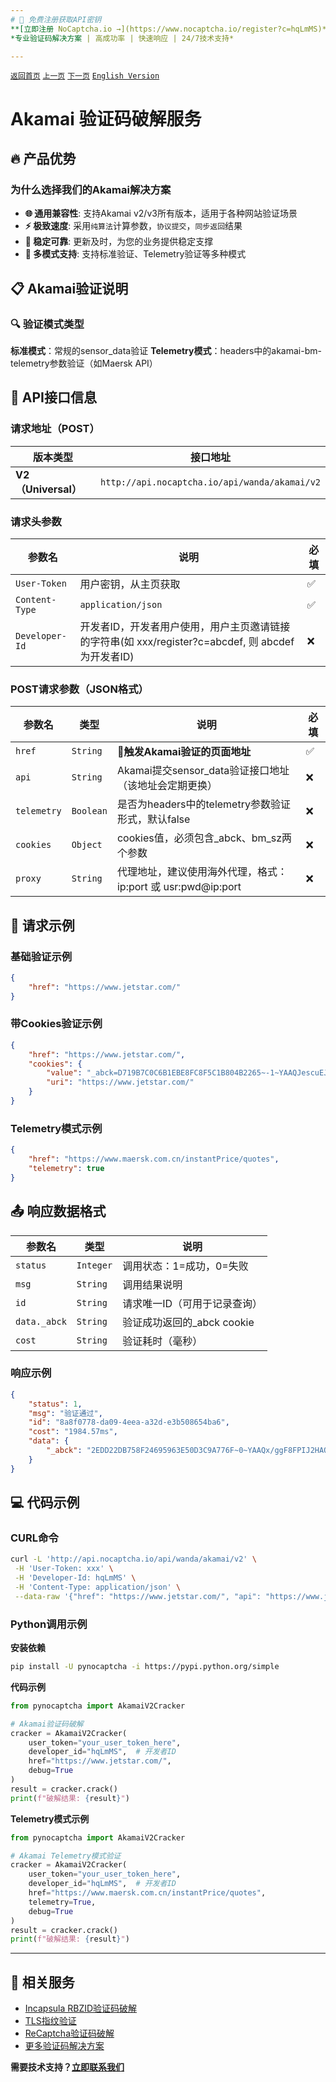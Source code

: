 ```yaml
---
# 🚀 免费注册获取API密钥
**[立即注册 NoCaptcha.io →](https://www.nocaptcha.io/register?c=hqLmMS)**  
*专业验证码解决方案 | 高成功率 | 快速响应 | 24/7技术支持*

---
```


[`返回首页`](../README.md)    [`上一页`](incapsula_rbzid.md)  [`下一页`](tls.md)	[`English Version`](../en-US/akamai.md)

# Akamai 验证码破解服务

## 🔥 产品优势

### 为什么选择我们的Akamai解决方案

* **🌐 通用兼容性**: 支持Akamai v2/v3所有版本，适用于各种网站验证场景
* **⚡ 极致速度**: 采用`纯算法`计算参数，`协议提交`，`同步返回`结果
* **🔄 稳定可靠**: 更新及时，为您的业务提供稳定支撑
* **🎯 多模式支持**: 支持标准验证、Telemetry验证等多种模式

## 📋 Akamai验证说明

### 🔍 验证模式类型

**标准模式**：常规的sensor_data验证
**Telemetry模式**：headers中的akamai-bm-telemetry参数验证（如Maersk API）

## 🔗 API接口信息

### 请求地址（POST）

| 版本类型 | 接口地址 |
|---------|---------|
| **V2（Universal）** | `http://api.nocaptcha.io/api/wanda/akamai/v2` |

### 请求头参数

| 参数名 | 说明 | 必填 |
|--------|------|------|
| `User-Token` | 用户密钥，从主页获取 | ✅ |
| `Content-Type` | `application/json` | ✅ |
| `Developer-Id` | 开发者ID，开发者用户使用，用户主页邀请链接的字符串(如 xxx/register?c=abcdef, 则 abcdef 为开发者ID) | ❌ |

### POST请求参数（JSON格式）

| 参数名 | 类型 | 说明 | 必填 |
|--------|------|------|------|
| `href` | `String` | 🚨**触发Akamai验证的页面地址** | ✅ |
| `api` | `String` | Akamai提交sensor_data验证接口地址（该地址会定期更换） | ❌ |
| `telemetry` | `Boolean` | 是否为headers中的telemetry参数验证形式，默认false | ❌ |
| `cookies` | `Object` | cookies值，必须包含_abck、bm_sz两个参数 | ❌ |
| `proxy` | `String` | 代理地址，建议使用海外代理，格式：ip:port 或 usr:pwd@ip:port | ❌ |

## 📝 请求示例

### 基础验证示例

```json
{
    "href": "https://www.jetstar.com/"
}
```

### 带Cookies验证示例

```json
{
    "href": "https://www.jetstar.com/",
    "cookies": {
        "value": "_abck=D719B7C0C6B1EBE8FC8F5C1B804B2265~-1~YAAQJescuEJsVzWIAQAAnwAZQQkN297mPe+Q48Xd0/10jSvgz/y69qQbPEwxUuQZhIhisL+GFAMfvabHtQPRUbiIqzDD6vA9iN9lvjzaAbKaL+aNXF/3EhpYYYUsBa0q92JUxusD8F09nFXy3mfZ8p8GzDk+/ikw4Y8QVQcchjC/s6XYbG+I2RSHl+lDOSvR2biGLFZ1dW2PsFZQ6Fs4M1/ccWfaXg6IRvzjlWaF0vH8GIoljDVRvZxwCeUO71QJORFxeVEEO43BiC3LczJhMomt8pnTbnJcMbMbi1zFcYUKUZjYvB7+kJ1JsMHfVdzbrwTB2I3bePGPgX06RvzCReVCETYpJB7H+XEeJgQQDzKiYZhCONfnae3BQUll~-1~-1~1684722838; bm_sz=751A827227D797408E66A3559D978757~YAAQpVcyuNsPVjCIAQAAMTCrRhNw86NLVNcBypYZvOkbMMnc+ef6EeDWu9UtvPw3OfyfpKLmEFQeDw99mddahdMlOj3VxzPz8eV9mfMSWDLxup33fIKAvsMvnUjvAJV0gpZvTTwdk0atKXCg1DXvs+U+VOvPPJtS76B2t+r0jXrB+cUm2hJL7qF59kbHLBl54yypauoWa1qEu9lgelS5kdwiR93A0c9IRagfLG4VjFydhZBoD6ldWEQjQUflrf00GSoxQpL0QBKRlD7fFNRtMhBmndvu5yoGdixtPXCEKk5BzRl/~4605506~4276528",
        "uri": "https://www.jetstar.com/"
    }
}
```

### Telemetry模式示例

```json
{
    "href": "https://www.maersk.com.cn/instantPrice/quotes",
    "telemetry": true
}
```

## 📤 响应数据格式

| 参数名 | 类型 | 说明 |
|--------|------|------|
| `status` | `Integer` | 调用状态：1=成功，0=失败 |
| `msg` | `String` | 调用结果说明 |
| `id` | `String` | 请求唯一ID（可用于记录查询） |
| `data._abck` | `String` | 验证成功返回的_abck cookie |
| `cost` | `String` | 验证耗时（毫秒） |

### 响应示例

```json
{
    "status": 1,
    "msg": "验证通过",
    "id": "8a8f0778-da09-4eea-a32d-e3b508654ba6",
    "cost": "1984.57ms",
    "data": {
        "_abck": "2EDD22DB758F24695963E50D3C9A776F~0~YAAQx/ggF8FPIJ2HAQAA8nKqrQmFx5H17A/jMUd1alzWlJ6VXb6NGDhXkb/1cJW+Bp0jJYvWVj8hQVc1vRKAiKQ1HLm0JIo8kg00KEBoAyRG+VZZPRV6ikricthJ69SlXF99wcHaHwx7mvDZdwwAtJBl+Fp2Kagx62AbUYZjEpc9aOCZ5KXBQhdrwCrzzXWsu5WEgmGovNqegFuIpW1ifsVPe13QSi8EjwF/nsuJQShLeRgsls1JB0Trwx8Kg3qRFiL9g4rtAdeW8OwYQ4DXj3PoBU56G0I4oCrhm6urGs8wMaU3OdpW6SRBAV93r4FO6K+lmcm8BVcfYc70/wVuEx3Fx0zpesE0fkdKC6N5c80AjVtSgJnDLFuShDnXo+wsWGROM1vxP7sC7N6raiSN66sX4UxGlkAJiCU=~-1~||1-hkqRyYlvue-1-10-1000-2||~-1"
    }
}
```

## 💻 代码示例

### CURL命令

```bash
curl -L 'http://api.nocaptcha.io/api/wanda/akamai/v2' \
 -H 'User-Token: xxx' \
 -H 'Developer-Id: hqLmMS' \
 -H 'Content-Type: application/json' \
 --data-raw '{"href": "https://www.jetstar.com/", "api": "https://www.jetstar.com/3Fl6sx/QIvaPL/b/7Hf/iQxyLG8eyP4/acumkkpfYkV7EO/ZyMtejt5PAc/REZU/Jk85Pn4"}'
```

### Python调用示例

**安装依赖**
```bash
pip install -U pynocaptcha -i https://pypi.python.org/simple
```

**代码示例**
```python
from pynocaptcha import AkamaiV2Cracker

# Akamai验证码破解
cracker = AkamaiV2Cracker(
    user_token="your_user_token_here",
    developer_id="hqLmMS",  # 开发者ID
    href="https://www.jetstar.com/",
    debug=True
)
result = cracker.crack()
print(f"破解结果: {result}")
```

**Telemetry模式示例**
```python
from pynocaptcha import AkamaiV2Cracker

# Akamai Telemetry模式验证
cracker = AkamaiV2Cracker(
    user_token="your_user_token_here",
    developer_id="hqLmMS",  # 开发者ID
    href="https://www.maersk.com.cn/instantPrice/quotes",
    telemetry=True,
    debug=True
)
result = cracker.crack()
print(f"破解结果: {result}")
```

---

## 🎯 相关服务

- [Incapsula RBZID验证码破解](incapsula_rbzid.md)
- [TLS指纹验证](tls.md)
- [ReCaptcha验证码破解](recaptcha.md)
- [更多验证码解决方案](../README.md)

**需要技术支持？[立即联系我们](https://www.nocaptcha.io/register?c=hqLmMS)**
